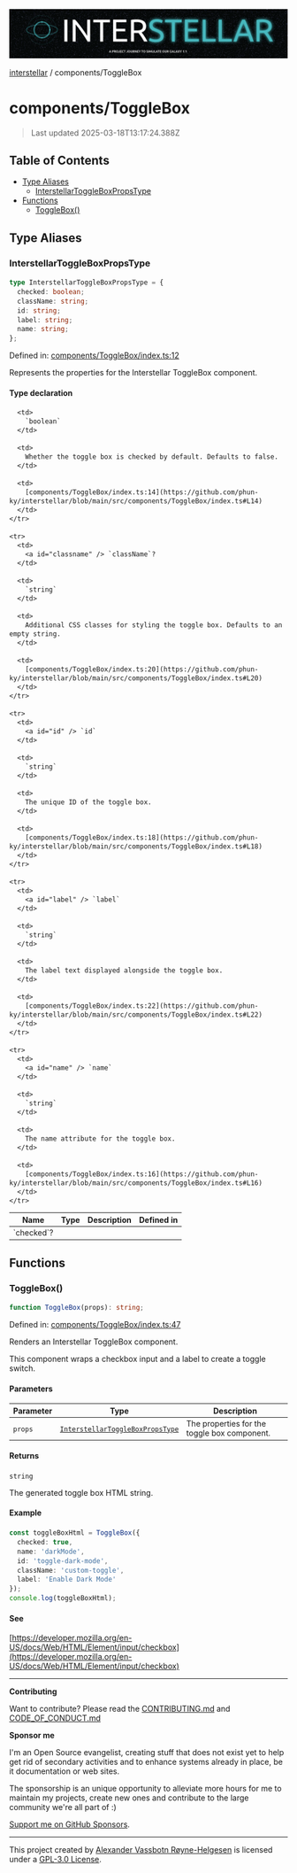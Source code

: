 <div>
  <img alt="SPECCER logo" src="https://raw.githubusercontent.com/phun-ky/interstellar/main/public/interstellar-header.png" style="max-height:120px;" />
</div>

[interstellar](../README.md) / components/ToggleBox

# components/ToggleBox

> Last updated 2025-03-18T13:17:24.388Z

## Table of Contents

- [Type Aliases](#type-aliases)
  - [InterstellarToggleBoxPropsType](#interstellartoggleboxpropstype)
- [Functions](#functions)
  - [ToggleBox()](#togglebox)

## Type Aliases

### InterstellarToggleBoxPropsType

```ts
type InterstellarToggleBoxPropsType = {
  checked: boolean;
  className: string;
  id: string;
  label: string;
  name: string;
};
```

Defined in:
[components/ToggleBox/index.ts:12](https://github.com/phun-ky/interstellar/blob/main/src/components/ToggleBox/index.ts#L12)

Represents the properties for the Interstellar ToggleBox component.

#### Type declaration

<table>
  <thead>
    <tr>
      <th>Name</th>
      <th>Type</th>
      <th>Description</th>
      <th>Defined in</th>
    </tr>
  </thead>

  <tbody>
    <tr>
      <td>
        <a id="checked" /> `checked`?
      </td>

      <td>
        `boolean`
      </td>

      <td>
        Whether the toggle box is checked by default. Defaults to false.
      </td>

      <td>
        [components/ToggleBox/index.ts:14](https://github.com/phun-ky/interstellar/blob/main/src/components/ToggleBox/index.ts#L14)
      </td>
    </tr>

    <tr>
      <td>
        <a id="classname" /> `className`?
      </td>

      <td>
        `string`
      </td>

      <td>
        Additional CSS classes for styling the toggle box. Defaults to an empty string.
      </td>

      <td>
        [components/ToggleBox/index.ts:20](https://github.com/phun-ky/interstellar/blob/main/src/components/ToggleBox/index.ts#L20)
      </td>
    </tr>

    <tr>
      <td>
        <a id="id" /> `id`
      </td>

      <td>
        `string`
      </td>

      <td>
        The unique ID of the toggle box.
      </td>

      <td>
        [components/ToggleBox/index.ts:18](https://github.com/phun-ky/interstellar/blob/main/src/components/ToggleBox/index.ts#L18)
      </td>
    </tr>

    <tr>
      <td>
        <a id="label" /> `label`
      </td>

      <td>
        `string`
      </td>

      <td>
        The label text displayed alongside the toggle box.
      </td>

      <td>
        [components/ToggleBox/index.ts:22](https://github.com/phun-ky/interstellar/blob/main/src/components/ToggleBox/index.ts#L22)
      </td>
    </tr>

    <tr>
      <td>
        <a id="name" /> `name`
      </td>

      <td>
        `string`
      </td>

      <td>
        The name attribute for the toggle box.
      </td>

      <td>
        [components/ToggleBox/index.ts:16](https://github.com/phun-ky/interstellar/blob/main/src/components/ToggleBox/index.ts#L16)
      </td>
    </tr>

  </tbody>
</table>

## Functions

### ToggleBox()

```ts
function ToggleBox(props): string;
```

Defined in:
[components/ToggleBox/index.ts:47](https://github.com/phun-ky/interstellar/blob/main/src/components/ToggleBox/index.ts#L47)

Renders an Interstellar ToggleBox component.

This component wraps a checkbox input and a label to create a toggle switch.

#### Parameters

| Parameter | Type                                                                            | Description                                  |
| --------- | ------------------------------------------------------------------------------- | -------------------------------------------- |
| `props`   | [`InterstellarToggleBoxPropsType`](ToggleBox.md#interstellartoggleboxpropstype) | The properties for the toggle box component. |

#### Returns

`string`

The generated toggle box HTML string.

#### Example

```ts
const toggleBoxHtml = ToggleBox({
  checked: true,
  name: 'darkMode',
  id: 'toggle-dark-mode',
  className: 'custom-toggle',
  label: 'Enable Dark Mode'
});
console.log(toggleBoxHtml);
```

#### See

[https://developer.mozilla.org/en-US/docs/Web/HTML/Element/input/checkbox](https://developer.mozilla.org/en-US/docs/Web/HTML/Element/input/checkbox)

---

**Contributing**

Want to contribute? Please read the
[CONTRIBUTING.md](https://github.com/phun-ky/interstellar/blob/main/CONTRIBUTING.md)
and
[CODE_OF_CONDUCT.md](https://github.com/phun-ky/interstellar/blob/main/CODE_OF_CONDUCT.md)

**Sponsor me**

I'm an Open Source evangelist, creating stuff that does not exist yet to help
get rid of secondary activities and to enhance systems already in place, be it
documentation or web sites.

The sponsorship is an unique opportunity to alleviate more hours for me to
maintain my projects, create new ones and contribute to the large community
we're all part of :)

[Support me on GitHub Sponsors](https://github.com/sponsors/phun-ky).

---

This project created by [Alexander Vassbotn Røyne-Helgesen](http://phun-ky.net)
is licensed under a
[GPL-3.0 License](https://choosealicense.com/licenses/gpl-3.0/).
